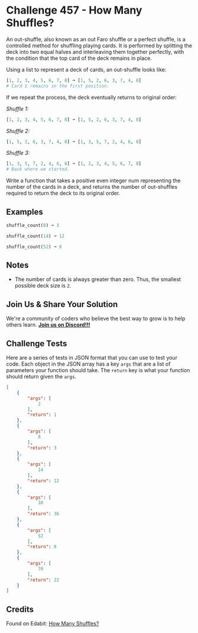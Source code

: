 # Challenge 457 - How Many Shuffles?

An out-shuffle, also known as an out Faro shuffle or a perfect shuffle, is a controlled method for shuffling playing cards. It is performed by splitting the deck into two equal halves and interleaving them together perfectly, with the condition that the top card of the deck remains in place.

Using a list to represent a deck of cards, an out-shuffle looks like:
```python
[1, 2, 3, 4, 5, 6, 7, 8] ➞ [1, 5, 2, 6, 3, 7, 4, 8]
# Card 1 remains in the first position.
```
If we repeat the process, the deck eventually returns to original order:

_Shuffle 1:_
```python
[1, 2, 3, 4, 5, 6, 7, 8] ➞ [1, 5, 2, 6, 3, 7, 4, 8]
```
_Shuffle 2:_
```python
[1, 5, 2, 6, 3, 7, 4, 8] ➞ [1, 3, 5, 7, 2, 4, 6, 8]
```
_Shuffle 3:_
```python
[1, 3, 5, 7, 2, 4, 6, 8] ➞ [1, 2, 3, 4, 5, 6, 7, 8]
# Back where we started.
```
Write a function that takes a positive even integer num representing the number of the cards in a deck, and returns the number of out-shuffles required to return the deck to its original order.

## Examples
```python
shuffle_count(8) ➞ 3

shuffle_count(14) ➞ 12

shuffle_count(52) ➞ 8
```
## Notes

- The number of cards is always greater than zero. Thus, the smallest possible deck size is `2`.

## Join Us & Share Your Solution

We're a community of coders who believe the best way to grow is to help others learn. **[Join us on Discord!!!](https://discord.gg/sfHykntuGy)**

## Challenge Tests

Here are a series of tests in JSON format that you can use to test your code. Each object in the JSON array has a key `args` that are a list of parameters your function should take. The `return` key is what your function should return given the `args`. 
```json
[
    {
        "args": [
            2
        ],
        "return": 1
    },
    {
        "args": [
            8
        ],
        "return": 3
    },
    {
        "args": [
            14
        ],
        "return": 12
    },
    {
        "args": [
            38
        ],
        "return": 36
    },
    {
        "args": [
            52
        ],
        "return": 8
    },
    {
        "args": [
            70
        ],
        "return": 22
    }
]
```
## Credits

Found on Edabit: [How Many Shuffles?](https://edabit.com/challenge/quMt6typruySiNSAJ)
